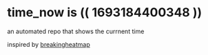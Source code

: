 # time_now is (( 1693184400348 ))

an automated repo that shows the currnent time

inspired by [breakingheatmap](https://github.com/breakingheatmap/breakingheatmap)